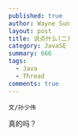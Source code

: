 ```yaml
---
published: true
author: Wayne Sun
layout: post
title: 说点什么(二)
category: JavaSE
summary: 666
tags:
  - Java
  - Thread
comments: true
---
```


`文/孙少伟`


真的吗？
